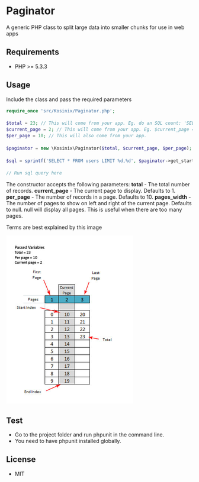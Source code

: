 Paginator
=========

A generic PHP class to split large data into smaller chunks for use in web apps

## Requirements

- PHP >= 5.3.3

## Usage
Include the class and pass the required parameters

```php
require_once 'src/Kosinix/Paginator.php';

$total = 23; // This will come from your app. Eg. do an SQL count: 'SELECT COUNT(*) AS `total` FROM user'
$current_page = 2; // This will come from your app. Eg. $current_page = $_GET['page'];
$per_page = 10; // This will also come from your app. 

$paginator = new \Kosinix\Paginator($total, $current_page, $per_page);

$sql = sprintf('SELECT * FROM users LIMIT %d,%d', $paginator->get_start_index(), $paginator->get_per_page());

// Run sql query here
```


The constructor accepts the following parameters:
**total** - The total number of records.
**current_page** - The current page to display. Defaults to 1.
**per_page** - The number of records in a page. Defaults to 10. 
**pages_width** - The number of pages to show on left and right of the current page. Defaults to null. null will display all pages. This is useful when there are too many pages.

Terms are best explained by this image

![alt tag](info.jpg)


## Test

- Go to the project folder and run phpunit in the command line.
- You need to have phpunit installed globally.

## License

- MIT

